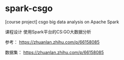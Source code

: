 # spark-csgo
[course project] csgo big data analysis on Apache Spark

课程设计 使用Spark平台的CS:GO大数据分析

参考： https://zhuanlan.zhihu.com/p/66158085

数据集： https://zhuanlan.zhihu.com/p/66158085
